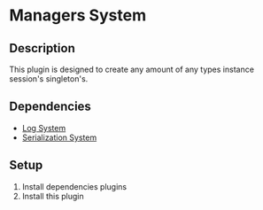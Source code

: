 # Managers System

## Description

This plugin is designed to create any amount of any types instance session's singleton's.

## Dependencies

* [Log System](https://github.com/shenkns/LogSystem.git)
* [Serialization System](https://github.com/shenkns/SerializationSystem.git)

## Setup

1) Install dependencies plugins
2) Install this plugin
